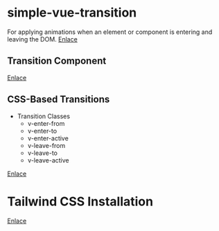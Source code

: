 # simple-vue-transition

For applying animations when an element or component is entering and leaving the DOM.
[Enlace](https://vuejs.org/guide/built-ins/transition.html#the-transition-component)

## Transition Component
[Enlace](https://vuejs.org/guide/built-ins/transition.html#the-transition-component)

## CSS-Based Transitions
- Transition Classes
    - v-enter-from
    - v-enter-to
    - v-enter-active
    - v-leave-from
    - v-leave-to
    - v-leave-active

[Enlace](https://vuejs.org/guide/built-ins/transition.html#css-based-transitions)

# Tailwind CSS Installation
[Enlace](https://tailwindcss.com/docs/guides/vite)

